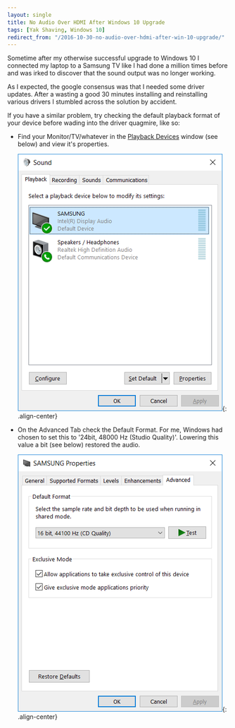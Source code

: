 ```yaml
---
layout: single
title: No Audio Over HDMI After Windows 10 Upgrade
tags: [Yak Shaving, Windows 10]
redirect_from: "/2016-10-30-no-audio-over-hdmi-after-win-10-upgrade/"
---
```

Sometime after my otherwise successful upgrade to Windows 10 I connected my laptop to a Samsung TV like I had done a million times before and was irked to discover that the sound output was no longer working. 

As I expected, the google consensus was that I needed some driver updates. After a wasting a good 30 minutes  installing and reinstalling various drivers I stumbled across the solution by accident. 

If you have a similar problem, try checking the default playback format of your device before wading into the driver quagmire, like so:

*  Find your Monitor/TV/whatever in the [Playback Devices](https://blogs.technet.microsoft.com/mediaq/2015/07/30/windows-10-audio-troubleshooting-tips/) window (see below) and view it's properties.

   ![Playback Devices window](/img/audio/enable_tele_noise_1.png){: .align-center}

*  On the Advanced Tab check the Default Format. For me, Windows had chosen to set this to '24bit, 48000 Hz (Studio Quality)'. Lowering this value a bit (see below) restored the audio.

   ![Lower Quality Default Format](/img/audio/enable_tele_noise_2.png){: .align-center}